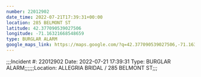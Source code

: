 ```yaml
---
number: 22012902
date_time: 2022-07-21T17:39:31+00:00
location: 285 BELMONT ST
latitude: 42.377090539027506
longitude: -71.16321668548659
type: BURGLAR ALARM
google_maps_link: https://maps.google.com/?q=42.377090539027506,-71.16321668548659
---
```


;;;Incident #: 22012902  Date: 2022-07-21 17:39:31  Type: BURGLAR ALARM;;;;;;Location: ALLEGRIA BRIDAL / 285 BELMONT ST;;;
